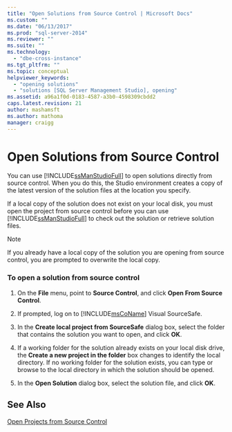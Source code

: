 ```yaml
---
title: "Open Solutions from Source Control | Microsoft Docs"
ms.custom: ""
ms.date: "06/13/2017"
ms.prod: "sql-server-2014"
ms.reviewer: ""
ms.suite: ""
ms.technology: 
  - "dbe-cross-instance"
ms.tgt_pltfrm: ""
ms.topic: conceptual
helpviewer_keywords: 
  - "opening solutions"
  - "solutions [SQL Server Management Studio], opening"
ms.assetid: a96a1f0d-0183-4587-a3b0-4598309cbdd2
caps.latest.revision: 21
author: mashamsft
ms.author: mathoma
manager: craigg
---
```

# Open Solutions from Source Control
  You can use [!INCLUDE[ssManStudioFull](../includes/ssmanstudiofull-md.md)] to open solutions directly from source control. When you do this, the Studio environment creates a copy of the latest version of the solution files at the location you specify.  
  
 If a local copy of the solution does not exist on your local disk, you must open the project from source control before you can use [!INCLUDE[ssManStudioFull](../includes/ssmanstudiofull-md.md)] to check out the solution or retrieve solution files.  
  
> [!NOTE]  
>  If you already have a local copy of the solution you are opening from source control, you are prompted to overwrite the local copy.  
  
### To open a solution from source control  
  
1.  On the **File** menu, point to **Source Control**, and click **Open From Source Control**.  
  
2.  If prompted, log on to [!INCLUDE[msCoName](../includes/msconame-md.md)] Visual SourceSafe.  
  
3.  In the **Create local project from SourceSafe** dialog box, select the folder that contains the solution you want to open, and click **OK**.  
  
4.  If a working folder for the solution already exists on your local disk drive, the **Create a new project in the folder** box changes to identify the local directory. If no working folder for the solution exists, you can type or browse to the local directory in which the solution should be opened.  
  
5.  In the **Open Solution** dialog box, select the solution file, and click **OK**.  
  
## See Also  
 [Open Projects from Source Control](../../2014/database-engine/open-projects-from-source-control.md)  
  
  
